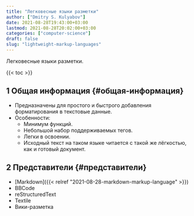 ```yaml
---
title: "Легковесные языки разметки"
author: ["Dmitry S. Kulyabov"]
date: 2021-08-28T19:43:00+03:00
lastmod: 2021-08-28T20:02:00+03:00
categories: ["computer-science"]
draft: false
slug: "lightweight-markup-languages"
---
```


Легковесные языки разметки.

<!--more-->

{{< toc >}}


## <span class="section-num">1</span> Общая информация {#общая-информация}

-   Предназначены для простого и быстрого добавления форматирования в текстовые данные.
-   Особенности:
    -   Минимум функций.
    -   Небольшой набор поддерживаемых тегов.
    -   Легки в освоении.
    -   Исходный текст на таком языке читается с такой же лёгкостью, как и готовый документ.


## <span class="section-num">2</span> Представители {#представители}

-   [Markdown]({{< relref "2021-08-28-markdown-markup-language" >}})
-   BBCode
-   reStructuredText
-   Textile
-   Вики-разметка
